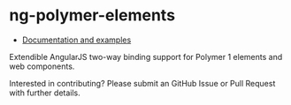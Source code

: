 # ng-polymer-elements

* [Documentation and examples](https://gabiaxel.github.io/ng-polymer-elements/)

Extendible AngularJS two-way binding support for Polymer 1 elements and web components.

Interested in contributing? Please submit an GitHub Issue or Pull Request with further details.
